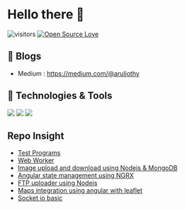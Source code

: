 # Hello there 👋

![visitors](https://visitor-badge.laobi.icu/badge?page_id=AruljothySundaramoorthy.AruljothySundaramoorthy)
[![Open Source Love](https://badges.frapsoft.com/os/v1/open-source.svg?v=102)](https://github.com/ellerbrock/open-source-badge/)





## 📝 Blogs

- Medium : https://medium.com/@aruljothy



## 🔧 Technologies & Tools

![](https://img.shields.io/badge/Editor-VS_Code-informational?style=flat&logo=visual-studio-code&logoColor=white&color=6aa6f8) 
![](https://img.shields.io/badge/Code-JavaScript-informational?style=flat&logo=javascript&logoColor=white&color=6aa6f8)
![](https://img.shields.io/badge/Tools-Docker-informational?style=flat&logo=docker&logoColor=white&color=6aa6f8)


## Repo Insight


- [Test Programs](https://github.com/AruljothySundaramoorthy/TestPrograms)
- [Web Worker](https://github.com/AruljothySundaramoorthy/web-worker)
- [Image upload and download using Nodejs & MongoDB](https://github.com/AruljothySundaramoorthy/mongo-upload-download)
- [Angular state management using NGRX](https://github.com/AruljothySundaramoorthy/ngrx)
- [FTP uploader using Nodejs](https://github.com/AruljothySundaramoorthy/node-ftp)
- [Maps integration using angular with leaflet](https://github.com/AruljothySundaramoorthy/leaflet)
- [Socket io basic](https://github.com/AruljothySundaramoorthy/socket-io)
<!--
**AruljothySundaramoorthy/AruljothySundaramoorthy** is a ✨ _special_ ✨ repository because its `README.md` (this file) appears on your GitHub profile.

Here are some ideas to get you started:

- 🔭 I’m currently working on ...
- 🌱 I’m currently learning ...
- 👯 I’m looking to collaborate on ...
- 🤔 I’m looking for help with ...
- 💬 Ask me about ...
- 📫 How to reach me: ...
- 😄 Pronouns: ...
- ⚡ Fun fact: ...
-->
